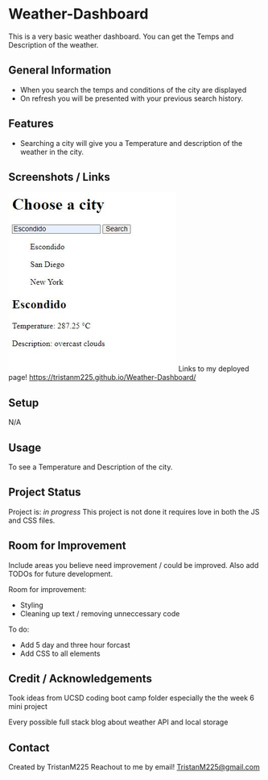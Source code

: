 # Weather-Dashboard
This is a very basic weather dashboard. You can get the Temps and Description of the weather.


## General Information
- When you search the temps and conditions of the city are displayed
- On refresh you will be presented with your previous search history.


## Features
- Searching a city will give you a Temperature and description of the weather in the city.



## Screenshots / Links
![Screenshot of project](./assets/images/Weather-Dashboard.JPG)
Links to my deployed page! 
https://tristanm225.github.io/Weather-Dashboard/



## Setup
N/A

## Usage
To see a Temperature and Description of the city.


## Project Status
Project is: _in progress_ 
This project is not done it requires love in both the JS and CSS files.

## Room for Improvement
Include areas you believe need improvement / could be improved. Also add TODOs for future development.

Room for improvement:
- Styling
- Cleaning up text / removing unneccessary code

To do:
- Add 5 day and three hour forcast
- Add CSS to all elements

## Credit / Acknowledgements 
Took ideas from UCSD coding boot camp folder especially the the week 6 mini project

Every possible full stack blog about weather API and local storage

## Contact
Created by TristanM225 Reachout to me by email! TristanM225@gmail.com